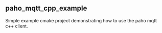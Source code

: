 ## paho_mqtt_cpp_example 

Simple example cmake project demonstrating how to use the paho mqtt c++ client.





